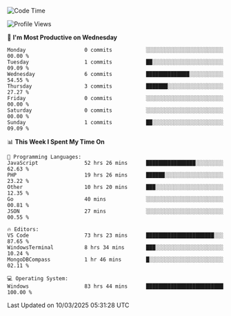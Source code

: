 <!--START_SECTION:waka-->
![Code Time](http://img.shields.io/badge/Code%20Time-4%2C339%20hrs%2016%20mins-blue)

![Profile Views](http://img.shields.io/badge/Profile%20Views-0-blue)

📅 **I'm Most Productive on Wednesday** 

```text
Monday                   0 commits           ░░░░░░░░░░░░░░░░░░░░░░░░░   00.00 % 
Tuesday                  1 commits           ██░░░░░░░░░░░░░░░░░░░░░░░   09.09 % 
Wednesday                6 commits           ██████████████░░░░░░░░░░░   54.55 % 
Thursday                 3 commits           ███████░░░░░░░░░░░░░░░░░░   27.27 % 
Friday                   0 commits           ░░░░░░░░░░░░░░░░░░░░░░░░░   00.00 % 
Saturday                 0 commits           ░░░░░░░░░░░░░░░░░░░░░░░░░   00.00 % 
Sunday                   1 commits           ██░░░░░░░░░░░░░░░░░░░░░░░   09.09 % 
```


📊 **This Week I Spent My Time On** 

```text
💬 Programming Languages: 
JavaScript               52 hrs 26 mins      ████████████████░░░░░░░░░   62.63 % 
PHP                      19 hrs 26 mins      ██████░░░░░░░░░░░░░░░░░░░   23.22 % 
Other                    10 hrs 20 mins      ███░░░░░░░░░░░░░░░░░░░░░░   12.35 % 
Go                       40 mins             ░░░░░░░░░░░░░░░░░░░░░░░░░   00.81 % 
JSON                     27 mins             ░░░░░░░░░░░░░░░░░░░░░░░░░   00.55 % 

🔥 Editors: 
VS Code                  73 hrs 23 mins      ██████████████████████░░░   87.65 % 
WindowsTerminal          8 hrs 34 mins       ███░░░░░░░░░░░░░░░░░░░░░░   10.24 % 
MongoDBCompass           1 hr 46 mins        █░░░░░░░░░░░░░░░░░░░░░░░░   02.11 % 

💻 Operating System: 
Windows                  83 hrs 44 mins      █████████████████████████   100.00 % 
```


 Last Updated on 10/03/2025 05:31:28 UTC
<!--END_SECTION:waka-->
